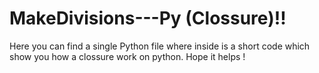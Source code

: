 # MakeDivisions---Py (Clossure)!!
Here you can find a single Python file where inside is a short code which show you how a clossure work on python. Hope it helps ! 
